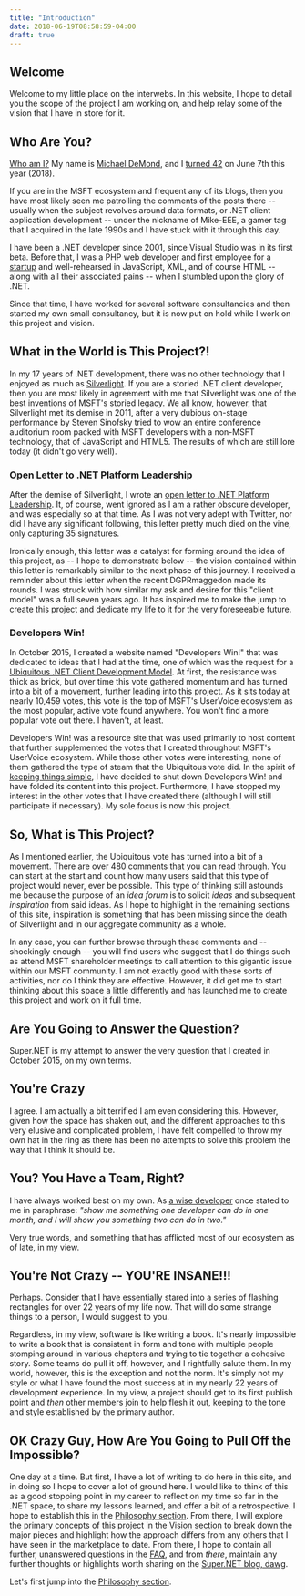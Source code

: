 ```yaml
---
title: "Introduction"
date: 2018-06-19T08:58:59-04:00
draft: true
---
```


## Welcome

Welcome to my little place on the interwebs.  In this website, I hope to detail you the scope of the project I am working on, and help relay some of the vision that I have in store for it.

## Who Are You?

[Who am I?](https://youtu.be/tf5nCPFBSHw)  My name is [Michael DeMond](https://github.com/Mike-EEE/), and I [turned 42](https://www.quora.com/Why-and-how-is-42-the-answer-to-life-the-universe-and-everything) on June 7th this year (2018).  

If you are in the MSFT ecosystem and frequent any of its blogs, then you have most likely seen me patrolling the comments of the posts there -- usually when the subject revolves around data formats, or .NET client application development -- under the nickname of Mike-EEE, a gamer tag that I acquired in the late 1990s and I have stuck with it through this day.  

I have been a .NET developer since 2001, since Visual Studio was in its first beta.  Before that, I was a PHP web developer and first employee for a [startup](https://www.wildtangent.com/) and well-rehearsed in JavaScript, XML, and of course HTML -- along with all their associated pains -- when I stumbled upon the glory of .NET.  

Since that time, I have worked for several software consultancies and then started my own small consultancy, but it is now put on hold while I work on this project and vision.

## What in the World is This Project?!

In my 17 years of .NET development, there was no other technology that I enjoyed as much as [Silverlight](https://en.wikipedia.org/wiki/Microsoft_Silverlight).  If you are a storied .NET client developer, then you are most likely in agreement with me that Silverlight was one of the best inventions of MSFT's storied legacy.  We all know, however, that Silverlight met its demise in 2011, after a very dubious on-stage performance by Steven Sinofsky tried to wow an entire conference auditorium room packed with MSFT developers with a non-MSFT technology, that of JavaScript and HTML5.  The results of which are still lore today (it didn't go very well).

### Open Letter to .NET Platform Leadership

After the demise of Silverlight, I wrote an [open letter to .NET Platform Leadership](https://dotnetfuture.wufoo.com/forms/open-letter-net-client-platform-future-vision/).  It, of course, went ignored as I am a rather obscure developer, and was especially so at that time.  As I was not very adept with Twitter, nor did I have any significant following, this letter pretty much died on the vine, only capturing 35 signatures.

Ironically enough, this letter was a catalyst for forming around the idea of this project, as -- I hope to demonstrate below -- the vision contained within this letter is remarkably similar to the next phase of this journey.  I received a reminder about this letter when the recent DGPRmaggedon made its rounds.  I was struck with how similar my ask and desire for this "client model" was a full seven years ago.  It has inspired me to make the jump to create this project and dedicate my life to it for the very foreseeable future.

### Developers Win!

In October 2015, I created a website named "Developers Win!" that was dedicated to ideas that I had at the time, one of which was the request for a [Ubiquitous .NET Client Development Model](https://visualstudio.uservoice.com/forums/121579-visual-studio-ide/suggestions/10027638-create-a-ubiquitous-net-client-application-develo).  At first, the resistance was thick as brick, but over time this vote gathered momentum and has turned into a bit of a movement, further leading into this project.  As it sits today at nearly 10,459 votes, this vote is the top of MSFT's UserVoice ecosystem as the most popular, active vote found anywhere.  You won't find a more popular vote out there.  I haven't, at least.

Developers Win! was a resource site that was used primarily to host content that further supplemented the votes that I created throughout MSFT's UserVoice ecosystem.  While those other votes were interesting, none of them gathered the type of steam that the Ubiquitous vote did.  In the spirit of [keeping things simple](https://en.wikipedia.org/wiki/KISS_principle), I have decided to shut down Developers Win! and have folded its content into this project.  Furthermore, I have stopped my interest in the other votes that I have created there (although I will still participate if necessary).  My sole focus is now this project.

## So, What is This Project?

As I mentioned earlier, the Ubiquitous vote has turned into a bit of a movement.  There are over 480 comments that you can read through.  You can start at the start and count how many users said that this type of project would never, ever be possible.  This type of thinking still astounds me because the purpose of an _idea forum_ is to solicit _ideas_ and subsequent _inspiration_ from said ideas.  As I hope to highlight in the remaining sections of this site, inspiration is something that has been missing since the death of Silverlight and in our aggregate community as a whole.

In any case, you can further browse through these comments and -- shockingly enough -- you will find users who suggest that I do things such as attend MSFT shareholder meetings to call attention to this gigantic issue within our MSFT community.  I am not exactly good with these sorts of activities, nor do I think they are effective.  However, it did get me to start thinking about this space a little differently and has launched me to create this project and work on it full time.

## Are You Going to Answer the Question?
 
Super.NET is my attempt to answer the very question that I created in October 2015, on my own terms.
 
## You're Crazy
 
I agree.  I am actually a bit terrified I am even considering this.  However, given how the space has shaken out, and the different approaches to this very elusive and complicated problem, I have felt compelled to throw my own hat in the ring as there has been no attempts to solve this problem the way that I think it should be.
 
## You?  You Have a Team, Right?
 
I have always worked best on my own.  As [a wise developer](https://blog.superdotnet.run/2018/06/who-is-agent-smith/) once stated to me in paraphrase: *"show me something one developer can do in one month, and I will show you something two can do in two."* 

Very true words, and something that has afflicted most of our ecosystem as of late, in my view.
 
## You're Not Crazy -- YOU'RE INSANE!!!
 
Perhaps.  Consider that I have essentially stared into a series of flashing rectangles for over 22 years of my life now.  That will do some strange things to a person, I would suggest to you.

Regardless, in my view, software is like writing a book.  It's nearly impossible to write a book that is consistent in form and tone with multiple people stomping around in various chapters and trying to tie together a cohesive story.  Some teams do pull it off, however, and I rightfully salute them.  In my world, however, this is the exception and not the norm.  It's simply not my style or what I have found the most success at in my nearly 22 years of development experience.  In my view, a project should get to its first publish point and _then_ other members join to help flesh it out, keeping to the tone and style established by the primary author.

## OK Crazy Guy, How Are You Going to Pull Off the Impossible?

One day at a time.  But first, I have a lot of writing to do here in this site, and in doing so I hope to cover a lot of ground here.  I would like to think of this as a good stopping point in my career to reflect on my time so far in the .NET space, to share my lessons learned, and offer a bit of a retrospective.  I hope to establish this in the [Philosophy section](/philosophy/).  From there, I will explore the primary concepts of this project in the [Vision section](/vision/) to break down the major pieces and highlight how the approach differs from any others that I have seen in the marketplace to date.  From there, I hope to contain all further, unanswered questions in the [FAQ](/faq/), and from _there_, maintain any further thoughts or highlights worth sharing on the [Super.NET blog, dawg](https://blog.superdotnet.run).

Let's first jump into the [Philosophy section](/philosophy/).